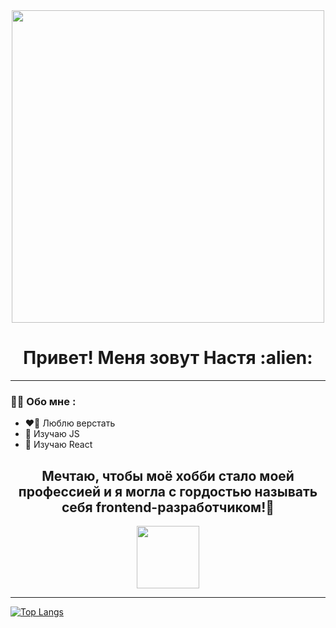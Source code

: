
<div id='header' align='center'>
  <img src="https://media.giphy.com/media/137EaR4vAOCn1S/giphy.gif" width="500"/>
</div>
<h1 align='center'> Привет! Меня зовут Настя :alien:</h1>
 
---

### :woman_technologist: Обо мне :
- :heart_on_fire: Люблю верстать 
- :speak_no_evil: Изучаю JS 
- :see_no_evil: Изучаю React
     
  
<h2 align='center'> Мечтаю, чтобы моё хобби стало моей профессией и я могла с гордостью называть себя frontend-разработчиком!💪</h2>
<div id='header' align='center'>
  <img src="https://media.giphy.com/media/27UtynCENEhLgiAmik/giphy.gif" width="100"/>
</div>  

---
[![Top Langs](https://github-readme-stats.vercel.app/api/top-langs/?username=lolewkaa)](https://github.com/anuraghazra/github-readme-stats)


